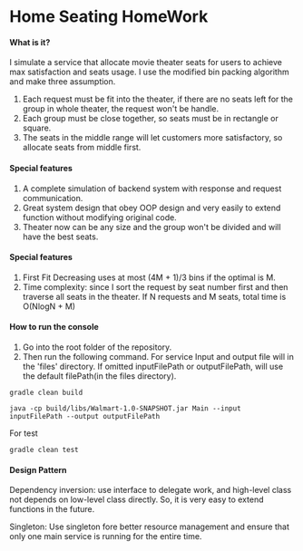 # Home Seating HomeWork
#### What is it?
I simulate a service that allocate movie theater seats for users to achieve max satisfaction and seats usage.
I use the modified bin packing algorithm and make three assumption.
1. Each request must be fit into the theater, if there are no seats left for the group in whole theater, the request won't be handle.
2. Each group must be close together, so seats must be in rectangle or square.
3. The seats in the middle range will let customers more satisfactory, so allocate seats from middle first.

#### Special features
1. A complete simulation of backend system with response and request communication.
2. Great system design that obey OOP design and very easily to extend function without modifying original code.
3. Theater now can be any size and the group won't be divided and will have the best seats.

#### Special features
1. First Fit Decreasing uses at most (4M + 1)/3 bins if the optimal is M.
2. Time complexity: since I sort the request by seat number first and then traverse all seats in the theater. If N requests and M seats, total time is O(NlogN + M)

#### How to run the console
1. Go into the root folder of the repository.
2. Then run the following command.
For service
Input and output file will in the 'files' directory.
If omitted inputFilePath or outputFilePath, will use the default filePath(in the files directory).
```
gradle clean build

java -cp build/libs/Walmart-1.0-SNAPSHOT.jar Main --input inputFilePath --output outputFilePath
```
For test
```
gradle clean test
```
#### Design Pattern
Dependency inversion: use interface to delegate work, and high-level class not depends on low-level class directly. So, it is very easy to extend functions in the future.

Singleton: Use singleton fore better resource management and ensure that only one main service is running for the entire time.
